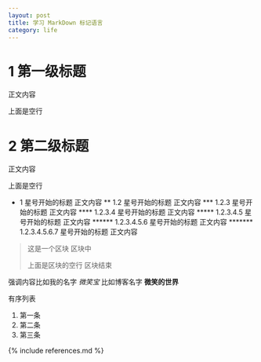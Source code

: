 ```yaml
---
layout: post
title: 学习 MarkDown 标记语言
category: life
---
```


1 第一级标题
=================
正文内容

上面是空行

2 第二级标题
=================
正文内容

上面是空行


* 1 星号开始的标题
正文内容
** 1.2 星号开始的标题
正文内容
*** 1.2.3 星号开始的标题
正文内容
**** 1.2.3.4 星号开始的标题
正文内容
***** 1.2.3.4.5 星号开始的标题
正文内容
****** 1.2.3.4.5.6 星号开始的标题
正文内容
******* 1.2.3.4.5.6.7 星号开始的标题
正文内容


>这是一个区块
>区块中
>
>上面是区块的空行
>区块结束


强调内容比如我的名字 *微笑宝* 比如博客名字 __微笑的世界__


有序列表

1. 第一条
2. 第二条
3. 第三条






{% include references.md %}
